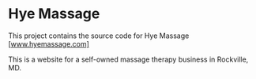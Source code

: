 Hye Massage
==========

This project contains the source code for Hye Massage [www.hyemassage.com]

This is a website for a self-owned massage therapy business in Rockville, MD.